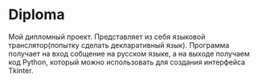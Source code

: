 # Diploma
Мой дипломный проект. Представляет из себя языковой транслятор(попытку сделать декларативный язык). 
Программа получает на вход собщение на русском языке, а на выходе получаем код Python, который можно использовать для создания интерфейса Tkinter.